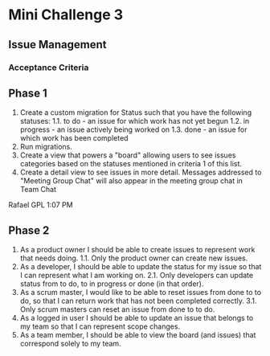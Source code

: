 # Mini Challenge 3

## Issue Management

### Acceptance Criteria

## Phase 1
1. Create a custom migration for Status such that you have the following statuses:
1.1. to do - an issue for which work has not yet begun
1.2. in progress - an issue actively being worked on
1.3. done - an issue for which work has been completed
2. Run migrations.
3. Create a view that powers a "board" allowing users to see issues categories based on the statuses mentioned in criteria 1 of this list.
4. Create a detail view to see issues in more detail.
Messages addressed to "Meeting Group Chat" will also appear in the meeting group chat in Team Chat

Rafael GPL 1:07 PM
## Phase 2
1. As a product owner I should be able to create issues to represent work that needs doing.
1.1. Only the product owner can create new issues.
2. As a developer, I should be able to update the status for my issue so that I can represent what I am working on.
2.1. Only developers can update status from to do, to in progress or done (in that order).
3. As a scrum master, I would like to be able to reset issues from done to to do, so that I can return work that has not been completed correctly.
3.1. Only scrum masters can reset an issue from done to to do.
4. As a logged in user I should be able to update an issue that belongs to my team so that I can represent scope changes.
5. As a team member, I should be able to view the board (and issues) that correspond solely to my team.